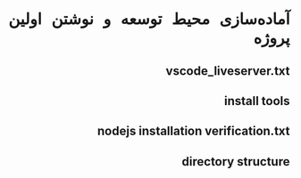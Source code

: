 <div dir="rtl" style="text-align:justify;">

# آماده‌سازی محیط توسعه و نوشتن اولین پروژه

## vscode_liveserver.txt
## install tools
## nodejs installation verification.txt
## directory structure


</div>